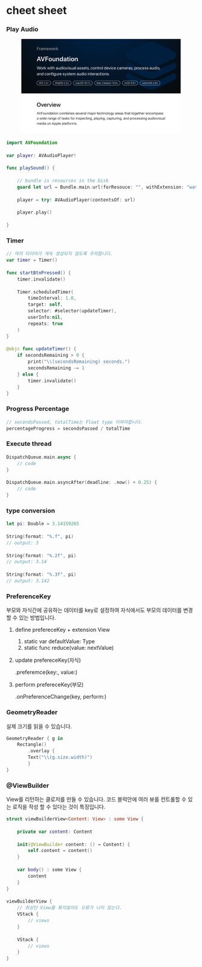 # cheet sheet

### Play Audio

<figure><img src="../../.gitbook/assets/avfoundation.png" alt=""><figcaption></figcaption></figure>

```swift
import AVFoundation

var player: AVAudioPlayer!

func playSound() {

	// bundle is resources in the Disk
	guard let url = Bundle.main.url(forResouce: "", withExtension: "wav") { return }
	
	player = try! AVAudioPlayer(contentsOf: url)
	
	player.play()

}
```





### Timer

```swift
// 여러 타이머가 계속 생성되지 않도록 주의합니다.
var timer = Timer()

func startBtnPressed() {
	timer.invalidate()
	
	Timer.scheduledTimer(
		timeInterval: 1.0,
		target: self, 
		selector: #selector(updateTimer), 
		userInfo:nil, 
		repeats: true
	)
}

@objc func updateTimer() {
	if secondsRemaining > 0 {
		print("\\(secondsRemaining) seconds.")
		secondsRemaining -= 1
	} else {
		timer.invalidate()
	}
}
```





### Progress Percentage

```swift
// secondsPassed, totalTime는 Float type 이여야합니다.
percentageProgress = secondsPassed / totalTime
```





### Execute thread

```swift
DispatchQueue.main.async {
    // code
}

DispatchQueue.main.asyncAfter(deadline: .now() + 0.25) {
    // code
}
```





### type conversion

```swift
let pi: Double = 3.14159265

String(format: "%.f", pi)
// output: 3

String(format: "%.2f", pi)
// output: 3.14

String(format: "%.3f", pi)
// output: 3.142

```





### PreferenceKey

부모와 자식간에 공유하는 데이터를 key로 설정하여 자식에서도 부모의 데이터를 변경할 수 있는 방법입니다.

1. define prefereceKey + extension View
   1. static var defaultValue: Type
   2. static func reduce(value: nextValue)
2.  update prefereceKey(자식)

    .preferemce(key:, value:)
3.  perform prefereceKey(부모)

    .onPreferenceChange(key, perform:)





### GeometryReader

실제 크기를 읽을 수 있습니다.

```swift
GeometryReader { g in 
    Rectangle()
        .overlay {
        Text("\\(g.size.width)")
        }
}
```





### @ViewBuilder

View를 리턴하는 클로저를 만들 수 있습니다. 코드 블럭안에 여러 뷰를 컨트롤할 수 있는 로직을 작성 할 수 있다는 것이 특징입니다.



```swift
struct viewBuilderView<Content: View> : some View {

	private var content: Content

	init(@ViewBuilder content: () → Content) {
		self.content = content()
	}

	var body() : some View {
		content
	}
}

viewBuilderView {
	// 최상단 View를 묶지않아도 오류가 나지 않는다.
	VStack {
		// views
	}
	
	VStack {
		// views
	}
}
```



